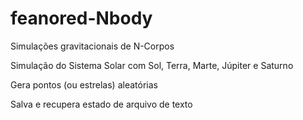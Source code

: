 # feanored-Nbody

Simulações gravitacionais de N-Corpos


Simulação do Sistema Solar com Sol, Terra, Marte, Júpiter e Saturno

Gera pontos (ou estrelas) aleatórias

Salva e recupera estado de arquivo de texto
